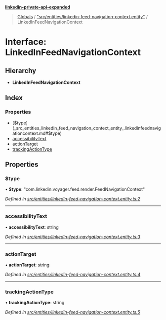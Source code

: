 **[linkedin-private-api-expanded](../README.md)**

> [Globals](../globals.md) / ["src/entities/linkedin-feed-navigation-context.entity"](../modules/_src_entities_linkedin_feed_navigation_context_entity_.md) / LinkedInFeedNavigationContext

# Interface: LinkedInFeedNavigationContext

## Hierarchy

* **LinkedInFeedNavigationContext**

## Index

### Properties

* [$type](_src_entities_linkedin_feed_navigation_context_entity_.linkedinfeednavigationcontext.md#$type)
* [accessibilityText](_src_entities_linkedin_feed_navigation_context_entity_.linkedinfeednavigationcontext.md#accessibilitytext)
* [actionTarget](_src_entities_linkedin_feed_navigation_context_entity_.linkedinfeednavigationcontext.md#actiontarget)
* [trackingActionType](_src_entities_linkedin_feed_navigation_context_entity_.linkedinfeednavigationcontext.md#trackingactiontype)

## Properties

### $type

•  **$type**: \"com.linkedin.voyager.feed.render.FeedNavigationContext\"

*Defined in [src/entities/linkedin-feed-navigation-context.entity.ts:2](https://github.com/khanhtranngoccva/linkedin-private-api/blob/a63729e/src/entities/linkedin-feed-navigation-context.entity.ts#L2)*

___

### accessibilityText

•  **accessibilityText**: string

*Defined in [src/entities/linkedin-feed-navigation-context.entity.ts:3](https://github.com/khanhtranngoccva/linkedin-private-api/blob/a63729e/src/entities/linkedin-feed-navigation-context.entity.ts#L3)*

___

### actionTarget

•  **actionTarget**: string

*Defined in [src/entities/linkedin-feed-navigation-context.entity.ts:4](https://github.com/khanhtranngoccva/linkedin-private-api/blob/a63729e/src/entities/linkedin-feed-navigation-context.entity.ts#L4)*

___

### trackingActionType

•  **trackingActionType**: string

*Defined in [src/entities/linkedin-feed-navigation-context.entity.ts:5](https://github.com/khanhtranngoccva/linkedin-private-api/blob/a63729e/src/entities/linkedin-feed-navigation-context.entity.ts#L5)*
